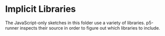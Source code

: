 # Implicit Libraries

The JavaScript-only sketches in this folder use a variety of libraries.
p5-runner inspects their source in order to figure out which libraries to
include.
